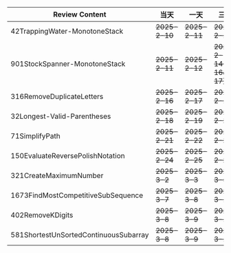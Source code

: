 | **Review Content**                    | **当天**        | **一天**        | **三天**                   | **7天**        | **15天**       | **30天**       |
|---------------------------------------|---------------|---------------|--------------------------|---------------|---------------|---------------|
| 42TrappingWater-MonotoneStack         | ~~2025-2-10~~ | ~~2025-2-11~~ | ~~2025-2-13~~            | ~~2025-2-17~~ | ~~2025-2-25~~ | 2025-3-11     |
| 901StockSpanner-MonotoneStack         | ~~2025-2-11~~ | ~~2025-2-12~~ | ~~2025-2-14(2-16&2-17)~~ | ~~2025-2-18~~ | ~~2025-2-26~~ | ~~2025-3-12~~ |
| 316RemoveDuplicateLetters             | ~~2025-2-16~~ | ~~2025-2-17~~ | ~~2025-2-19~~            | ~~2025-2-23~~ | ~~2025-3-3~~  | 2025-3-18     |
| 32Longest-Valid-Parentheses           | ~~2025-2-18~~ | ~~2025-2-19~~ | ~~2025-2-21~~            | ~~2025-2-25~~ | ~~2025-3-5~~  | 2025-3-20     |
| 71SimplifyPath                        | ~~2025-2-21~~ | ~~2025-2-22~~ | ~~2025-2-24~~            | ~~2025-2-28~~ | ~~2025-3-8~~  | 2025-3-23     |
| 150EvaluateReversePolishNotation      | ~~2025-2-24~~ | ~~2025-2-25~~ | ~~2025-2-27~~            | ~~2025-3-1~~  | 2025-3-11     | 2025-3-26     |
| 321CreateMaximumNumber                | ~~2025-3-2~~  | ~~2025-3-3~~  | ~~2025-3-5~~             | 2025-3-9      | 2025-3-16     | 2025-4-2      |
| 1673FindMostCompetitiveSubSequence    | ~~2025-3-7~~  | ~~2025-3-8~~  | ~~2025-3-10~~            | 2025-3-14     | 2025-3-22     | 2025-4-7      |
| 402RemoveKDigits                      | ~~2025-3-8~~  | ~~2025-3-9~~  | ~~2025-3-11~~            | 2025-3-15     | 2025-3-23     | 2025-4-8      |
| 581ShortestUnSortedContinuousSubarray | ~~2025-3-8~~  | ~~2025-3-9~~  | ~~2025-3-11~~            | 2025-3-15     | 2025-3-23     | 2025-4-8      |